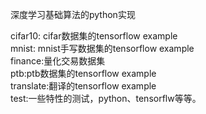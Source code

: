 深度学习基础算法的python实现  

cifar10: cifar数据集的tensorflow example    
mnist: mnist手写数据集的tensorflow example  
finance:量化交易数据集  
ptb:ptb数据集的tensorflow example  
translate:翻译的tensorflow example  
test:一些特性的测试，python、tensorflw等等。

